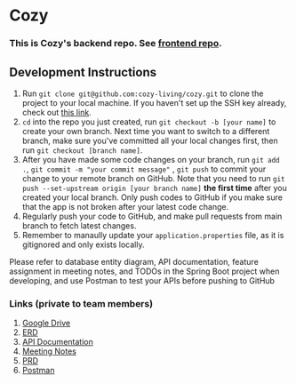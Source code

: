 # Cozy

### This is Cozy's backend repo. See [frontend repo](https://github.com/cozy-living/cozy).

## Development Instructions

1. Run `git clone git@github.com:cozy-living/cozy.git` to clone the project to your local machine. If you haven't set up
   the SSH key already, check out [this link](https://docs.github.com/en/authentication/connecting-to-github-with-ssh).
2. `cd` into the repo you just created, run `git checkout -b [your name]` to create your own branch. Next time you want
   to switch to a different branch, make sure you've committed all your local changes first, then
   run `git checkout [branch name]`.
3. After you have made some code changes on your branch, run `git add .`, `git commit -m "your commit message"`
   , `git push` to commit your change to your remote branch on GitHub. Note that you need to
   run `git push --set-upstream origin [your branch name]` **the first time** after you created your local branch. Only
   push codes to GitHub if you make sure that the app is not broken after your latest code change.
4. Regularly push your code to GitHub, and make pull requests from main branch to fetch latest changes.
5. Remember to manaully update your `application.properties` file, as it is gitignored and only exists locally.

Please refer to database entity diagram, API documentation, feature assignment in meeting notes, and TODOs in the Spring Boot project when developing, and use Postman to test your APIs before pushing to GitHub

### Links (private to team members)

1. [Google Drive](https://drive.google.com/drive/u/0/folders/1NSGcEO8dKaahjkDrxAf-ZgzIof-ZQ_W4)
2. [ERD](https://app.diagrams.net/#G1cGTd0oRyGkhQOIIeLI4RYASQOdp0Cfl6)
3. [API Documentation](https://docs.google.com/document/d/1LLQX0z0ZPF6sfsjUweT3RumIj0ZczjyTNE3MAvJYzzs/edit)
4. [Meeting Notes](https://docs.google.com/document/d/1nL4bcvQmQDJLTFW4MXks3bw_MohTKD96hatoA1upAeU/edit)
5. [PRD](https://docs.google.com/document/d/1zdTJFq294dYcr9dUOdOnD4Fx4tFR5DvIc9H20VWuZd8/edit)
6. [Postman](https://www.getpostman.com/collections/47625032c62264ee8e0f)